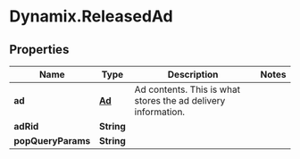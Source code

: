 # Dynamix.ReleasedAd

## Properties
Name | Type | Description | Notes
------------ | ------------- | ------------- | -------------
**ad** | [**Ad**](Ad.md) | Ad contents. This is what stores the ad delivery information. | 
**adRid** | **String** |  | 
**popQueryParams** | **String** |  | 


